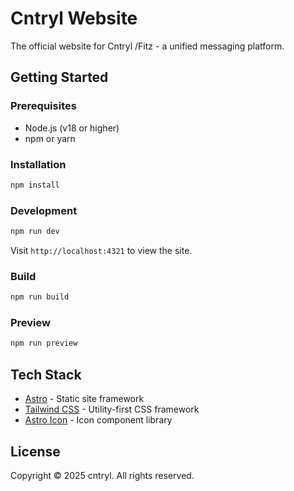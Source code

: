 # Cntryl Website

The official website for Cntryl /Fitz - a unified messaging platform.

## Getting Started

### Prerequisites

- Node.js (v18 or higher)
- npm or yarn

### Installation

```bash
npm install
```

### Development

```bash
npm run dev
```

Visit `http://localhost:4321` to view the site.

### Build

```bash
npm run build
```

### Preview

```bash
npm run preview
```

## Tech Stack

- [Astro](https://astro.build) - Static site framework
- [Tailwind CSS](https://tailwindcss.com) - Utility-first CSS framework
- [Astro Icon](https://www.astroicon.dev) - Icon component library

## License

Copyright © 2025 cntryl. All rights reserved.
